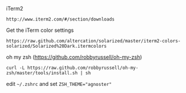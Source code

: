 iTerm2

    http://www.iterm2.com/#/section/downloads
    
Get the iTerm color settings

    https://raw.github.com/altercation/solarized/master/iterm2-colors-solarized/Solarized%20Dark.itermcolors
    
oh my zsh (https://github.com/robbyrussell/oh-my-zsh)
    
    curl -L https://raw.github.com/robbyrussell/oh-my-zsh/master/tools/install.sh | sh
    
edit `~/.zshrc` and set `ZSH_THEME="agnoster"`